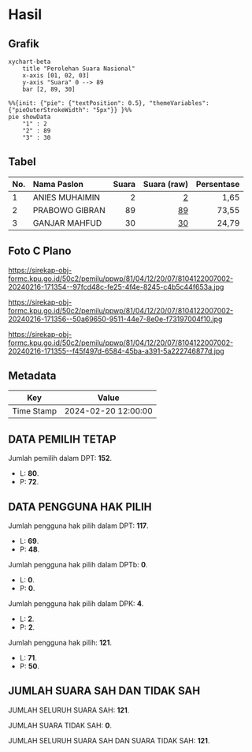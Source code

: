# Hasil

## Grafik

```mermaid
xychart-beta
    title "Perolehan Suara Nasional"
    x-axis [01, 02, 03]
    y-axis "Suara" 0 --> 89
    bar [2, 89, 30]
```

```mermaid
%%{init: {"pie": {"textPosition": 0.5}, "themeVariables": {"pieOuterStrokeWidth": "5px"}} }%%
pie showData
    "1" : 2
    "2" : 89
    "3" : 30
```

## Tabel

| No. | Nama Paslon    | Suara | Suara (raw) | Persentase |
|:--- |:-------------- | -----:| -----------:| ----------:|
| 1   | ANIES MUHAIMIN | 2     | [2][p-1]    | 1,65       |
| 2   | PRABOWO GIBRAN | 89    | [89][p-2]   | 73,55      |
| 3   | GANJAR MAHFUD  | 30    | [30][p-3]   | 24,79      |


[p-1]: https://github.com/gigit-pemilu/pemilu-2024/blob/main/pilpres/hitung-suara/sub/81-maluku/sub/04-buru/sub/12-waelata/sub/2007-waflan/sub/002-tps/sub/paslon-1.txt
[p-2]: https://github.com/gigit-pemilu/pemilu-2024/blob/main/pilpres/hitung-suara/sub/81-maluku/sub/04-buru/sub/12-waelata/sub/2007-waflan/sub/002-tps/sub/paslon-2.txt
[p-3]: https://github.com/gigit-pemilu/pemilu-2024/blob/main/pilpres/hitung-suara/sub/81-maluku/sub/04-buru/sub/12-waelata/sub/2007-waflan/sub/002-tps/sub/paslon-3.txt

## Foto C Plano

https://sirekap-obj-formc.kpu.go.id/50c2/pemilu/ppwp/81/04/12/20/07/8104122007002-20240216-171354--97fcd48c-fe25-4f4e-8245-c4b5c44f653a.jpg

https://sirekap-obj-formc.kpu.go.id/50c2/pemilu/ppwp/81/04/12/20/07/8104122007002-20240216-171356--50a69650-9511-44e7-8e0e-f73197004f10.jpg

https://sirekap-obj-formc.kpu.go.id/50c2/pemilu/ppwp/81/04/12/20/07/8104122007002-20240216-171355--f45f497d-6584-45ba-a391-5a222746877d.jpg


## Metadata

| Key        | Value               |
| ---------- | ------------------- |
| Time Stamp | 2024-02-20 12:00:00 |


## DATA PEMILIH TETAP

Jumlah pemilih dalam DPT: **152**.
 * L: **80**.
 * P: **72**.

## DATA PENGGUNA HAK PILIH

Jumlah pengguna hak pilih dalam DPT: **117**.
 * L: **69**.
 * P: **48**.

Jumlah pengguna hak pilih dalam DPTb: **0**.
 * L: **0**.
 * P: **0**.

Jumlah pengguna hak pilih dalam DPK: **4**.
 * L: **2**.
 * P: **2**.

Jumlah pengguna hak pilih: **121**.
 * L: **71**.
 * P: **50**.

## JUMLAH SUARA SAH DAN TIDAK SAH

JUMLAH SELURUH SUARA SAH: **121**.

JUMLAH SUARA TIDAK SAH: **0**.

JUMLAH SELURUH SUARA SAH DAN SUARA TIDAK SAH: **121**.


